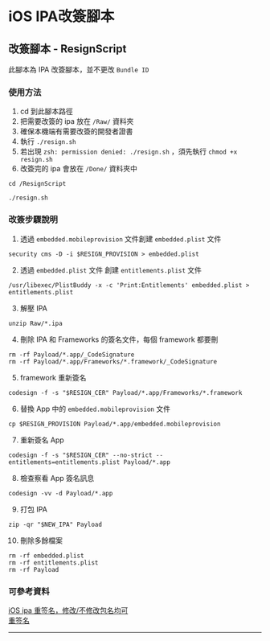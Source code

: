 # iOS IPA改簽腳本


## 改簽腳本 - ResignScript

此腳本為 IPA 改簽腳本，並不更改 `Bundle ID`  

### 使用方法
1. cd 到此腳本路徑  
2. 把需要改簽的 ipa 放在 `/Raw/` 資料夾  
3. 確保本機端有需要改簽的開發者證書  
4. 執行 `./resign.sh`  
5. 若出現 `zsh: permission denied: ./resign.sh` ，須先執行 `chmod +x resign.sh`  
6. 改簽完的 ipa 會放在 `/Done/` 資料夾中  

```
cd /ResignScript

./resign.sh
```

### 改簽步驟說明

1. 透過 `embedded.mobileprovision` 文件創建 `embedded.plist` 文件  
```
security cms -D -i $RESIGN_PROVISION > embedded.plist
```

2. 透過 `embedded.plist` 文件 創建 `entitlements.plist` 文件  
```
/usr/libexec/PlistBuddy -x -c 'Print:Entitlements' embedded.plist > entitlements.plist
```

3. 解壓 IPA  
```
unzip Raw/*.ipa
```

4. 刪除 IPA 和 Frameworks 的簽名文件，每個 framework 都要刪  
```
rm -rf Payload/*.app/_CodeSignature
rm -rf Payload/*.app/Frameworks/*.framework/_CodeSignature
```

5. framework 重新簽名  
```
codesign -f -s "$RESIGN_CER" Payload/*.app/Frameworks/*.framework
```

6. 替換 App 中的 `embedded.mobileprovision` 文件  
```
cp $RESIGN_PROVISION Payload/*.app/embedded.mobileprovision
```

7. 重新簽名 App  
```
codesign -f -s "$RESIGN_CER" --no-strict --entitlements=entitlements.plist Payload/*.app
```

8. 檢查察看 App 簽名訊息  
```
codesign -vv -d Payload/*.app
```

9. 打包 IPA   
```
zip -qr "$NEW_IPA" Payload
```

10. 刪除多餘檔案  
```
rm -rf embedded.plist
rm -rf entitlements.plist
rm -rf Payload
```

### 可參考資料
[iOS ipa 重签名，修改/不修改包名均可](https://blog.csdn.net/lxmy2012/article/details/99647563)  
[重签名](https://blog.csdn.net/denggun12345/article/details/106340125)

***